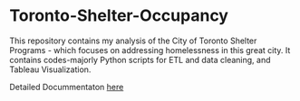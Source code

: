 # Toronto-Shelter-Occupancy
This repository contains my analysis of the City of Toronto Shelter Programs - which focuses on addressing homelessness in this great city. It contains codes-majorly Python scripts for ETL and data cleaning, and Tableau Visualization.


Detailed Docummentaton [here](https://kolawole.atlassian.net/l/cp/fHuuq1sf)